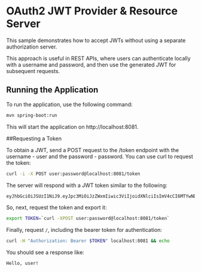 # OAuth2 JWT Provider & Resource Server

This sample demonstrates how to accept JWTs without using a separate authorization server.

This approach is useful in REST APIs, where users can authenticate locally with a username and password, and then use the generated JWT for subsequent requests.

## Running the Application

To run the application, use the following command:

```bash
mvn spring-boot:run
```

This will start the application on http://localhost:8081.

##Requesting a Token

To obtain a JWT, send a POST request to the /token endpoint with the username - user and the password - password. You can use curl to request the token:

```bash
curl -i -X POST user:password@localhost:8081/token
```

The server will respond with a JWT token similar to the following:

```bash
eyJhbGciOiJSUzI1NiJ9.eyJpc3MiOiJzZWxmIiwic3ViIjoidXNlciIsImV4cCI6MTYwNDA0MzA1MSwiaWF0IjoxNjA0MDA3MDUxfQ.yDF_JgSwl5sk21CF7AE1AYbYzRd5YYqe3MIgSWpgN0t2UqsjaaEDhmmICKizt-_0iZy8nkEpNnvgqv5bOHDhs7AXlYS1pg8dgPKuyfkhyVIKa3DhuGyb7tFjwJxHpr128BXf1Dbq-p7Njy46tbKsZhP5zGTjdXlqlAhR4Bl5Fxaxr7D0gdTVBVTlUp9DCy6l-pTBpsvHxShkjXJ0GHVpIZdB-c2e_K9PfTW5MDPcHekG9djnWPSEy-fRvKzTsyVFhdy-X3NXQWWkjFv9bNarV-bhxMlzqhujuaeXJGEqUZlkhBxTsqFr1N7XVcmhs3ECdjEyun2fUSge4BoC7budsQ
```

So, next, request the token and export it:

```bash
export TOKEN=`curl -XPOST user:password@localhost:8081/token`
```

Finally, request `/`, including the bearer token for authentication:

```bash
curl -H "Authorization: Bearer $TOKEN" localhost:8081 && echo
```

You should see a response like:

```bash
Hello, user!
```

